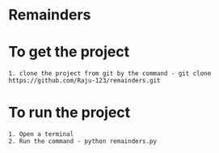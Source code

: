# Remainders
# To get the project
	1. clone the project from git by the command - git clone https://github.com/Raju-123/remainders.git

# To run the project 
	1. Open a terminal
	2. Run the command - python remainders.py
